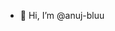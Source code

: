 - 👋 Hi, I’m @anuj-bluu

<!---
anuj-bluu/anuj-bluu is a ✨ special ✨ repository because its `README.md` (this file) appears on your GitHub profile.
You can click the Preview link to take a look at your changes.
--->
